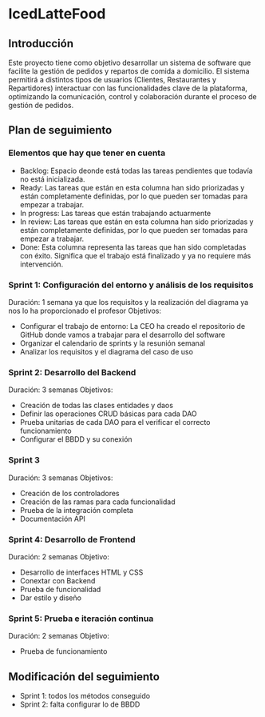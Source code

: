# IcedLatteFood
## Introducción
Este proyecto tiene como objetivo desarrollar un sistema de software que facilite la gestión de pedidos y repartos de comida a domicilio. El sistema permitirá a distintos tipos de usuarios (Clientes, Restaurantes y Repartidores) interactuar con las funcionalidades clave de la plataforma, optimizando la comunicación, control y colaboración durante el proceso de gestión de pedidos.
## Plan de seguimiento
### Elementos que hay que tener en cuenta
* Backlog: Espacio deonde está todas las tareas pendientes que todavía no está inicializada.
* Ready: Las tareas que están en esta columna han sido priorizadas y están completamente definidas, por lo que pueden ser tomadas para empezar a trabajar.
* In progress: Las tareas que están trabajando actuarmente
* In review: Las tareas que están en esta columna han sido priorizadas y están completamente definidas, por lo que pueden ser tomadas para empezar a trabajar.
* Done: Esta columna representa las tareas que han sido completadas con éxito. Significa que el trabajo está finalizado y ya no requiere más intervención.
### Sprint 1: Configuración del entorno y análisis de los requisitos
Duración: 1 semana ya que los requisitos y la realización del diagrama ya nos lo ha proporcionado el profesor
Objetivos: 
* Configurar el trabajo de entorno: La CEO ha creado el repositorio de GitHub donde vamos a trabajar para el desarrollo del software
* Organizar el calendario de sprints y la resunión semanal
* Analizar los requisitos y el diagrama del caso de uso
### Sprint 2: Desarrollo del Backend
Duración: 3 semanas
Objetivos:
* Creación de todas las clases entidades y daos
* Definir las operaciones CRUD básicas para cada DAO
* Prueba unitarias de cada DAO para el verificar el correcto funcionamiento
* Configurar el BBDD y su conexión
### Sprint 3
Duración: 3 semanas
Objetivos: 
* Creación de los controladores
* Creación de las ramas para cada funcionalidad
* Prueba de la integración completa
* Documentación API
### Sprint 4: Desarrollo de Frontend
Duración: 2 semanas
Objetivo: 
* Desarrollo de interfaces HTML y CSS
* Conextar con Backend
* Prueba de funcionalidad
* Dar estilo y diseño
### Sprint 5: Prueba e iteración continua
Duración: 2 semanas
Objetivo:
* Prueba de funcionamiento
## Modificación del seguimiento
* Sprint 1: todos los métodos conseguido
* Sprint 2: falta configurar lo de BBDD
